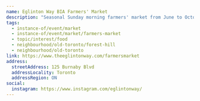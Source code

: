 ```yaml
---
name: Eglinton Way BIA Farmers' Market
description: "Seasonal Sunday morning farmers' market from June to October, operated by The Eglinton Way BIA."
tags:
  - instance-of/event/market
  - instance-of/event/market/farmers-market
  - topic/interest/food
  - neighbourhood/old-toronto/forest-hill
  - neighbourhood/old-toronto
link: https://www.theeglintonway.com/farmersmarket
address:
  streetAddress: 125 Burnaby Blvd
  addressLocality: Toronto
  addressRegion: ON
social:
  instagram: https://www.instagram.com/eglintonway/
---
```

